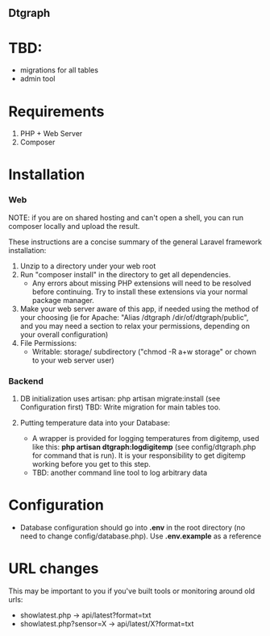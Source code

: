 Dtgraph
-----

# TBD:
* migrations for all tables
* admin tool

# Requirements
1. PHP + Web Server
1. Composer

# Installation

### Web

NOTE: if you are on shared hosting and can't open a shell, you can run composer locally and upload the result.

These instructions are a concise summary of the general Laravel framework installation:

1. Unzip to a directory under your web root
1. Run "composer install" in the directory to get all dependencies.
   * Any errors about missing PHP extensions will need to be resolved before continuing.  Try to install these extensions via your normal package manager.
1. Make your web server aware of this app, if needed using the method of your choosing (ie for Apache: "Alias /dtgraph /dir/of/dtgraph/public", and you may need a <Directory> section to relax your permissions, depending on your overall configuration)
1. File Permissions:
   * Writable: storage/ subdirectory ("chmod -R a+w storage" or chown to your web server user)

### Backend

1. DB initialization uses artisan:
   php artisan migrate:install (see Configuration first)
   TBD: Write migration for main tables too.

1. Putting temperature data into your Database:
   * A wrapper is provided for logging temperatures from digitemp, used like this:
   **php artisan dtgraph:logdigitemp** (see config/dtgraph.php for command that is run).
   It is your responsibility to get digitemp working before you get to this step.
   * TBD: another command line tool to log arbitrary data


# Configuration

* Database configuration should go into **.env** in the root directory (no need to change config/database.php). Use **.env.example** as a reference


# URL changes
 This may be important to you if you've built tools or monitoring around old urls:
* showlatest.php -> api/latest?format=txt
* showlatest.php?sensor=X -> api/latest/X?format=txt